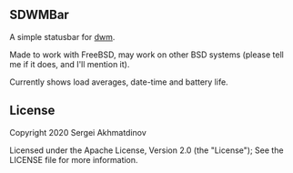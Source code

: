 ## SDWMBar

A simple statusbar for [dwm](http://dwm.suckless.org).

Made to work with FreeBSD, may work on other BSD systems
(please tell me if it does, and I'll mention it).

Currently shows load averages, date-time and battery life.

## License
Copyright 2020 Sergei Akhmatdinov

Licensed under the Apache License, Version 2.0 (the "License");
See the LICENSE file for more information.

